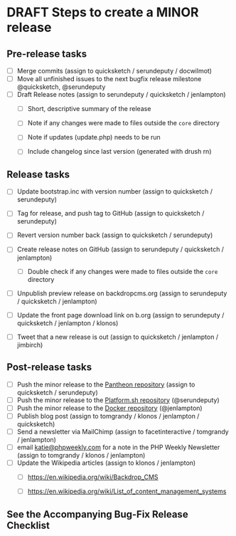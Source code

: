 DRAFT Steps to create a MINOR release
=====================================


## Pre-release tasks

- [ ] Merge commits (assign to quicksketch / serundeputy / docwilmot)
- [ ] Move all unfinished issues to the next bugfix release milestone @quicksketch, @serundeputy
- [ ] Draft Release notes (assign to serundeputy / quicksketch / jenlampton)
  - [ ] Short, descriptive summary of the release
  - [ ] Note if any changes were made to files outside the `core` directory
  - [ ] Note if updates (update.php) needs to be run
  - [ ] Include changelog since last version (generated with drush rn)


## Release tasks

- [ ] Update bootstrap.inc with version number (assign to quicksketch / serundeputy)
- [ ] Tag for release, and push tag to GitHub (assign to quicksketch / serundeputy)
- [ ] Revert version number back (assign to quicksketch / serundeputy)
- [ ] Create release notes on GitHub (assign to serundeputy / quicksketch / jenlampton)
  - [ ] Double check if any changes were made to files outside the `core` directory
- [ ] Unpublish preview release on backdropcms.org (assign to serundeputy / quicksketch / jenlampton)
- [ ] Update the front page download link on b.org (assign to serundeputy / quicksketch / jenlampton / klonos)
- [ ] Tweet that a new release is out (assign to quicksketch / jenlampton / jimbirch)


## Post-release tasks

- [ ] Push the minor release to the [Pantheon repository](https://github.com/backdrop-ops/backdrop-pantheon) (assign to quicksketch / serundeputy)
- [ ] Push the minor release to the [Platform.sh repository](https://github.com/platformsh/platformsh-example-backdrop) (@serundeputy)
- [ ] Push the minor release to the [Docker repository](https://github.com/docker-library/official-images/blob/master/library/backdrop) (@jenlampton)
- [ ] Publish blog post (assign to tomgrandy / klonos / jenlampton / quicksketch)
- [ ] Send a newsletter via MailChimp (assign to facetinteractive / tomgrandy / jenlampton)
- [ ] email katie@phpweekly.com for a note in the PHP Weekly Newsletter (assign to tomgrandy / klonos / jenlampton)
- [ ] Update the Wikipedia articles (assign to klonos / jenlampton)
  - [ ] https://en.wikipedia.org/wiki/Backdrop_CMS
  - [ ] https://en.wikipedia.org/wiki/List_of_content_management_systems


See the Accompanying Bug-Fix Release Checklist
----------------------------------------------
